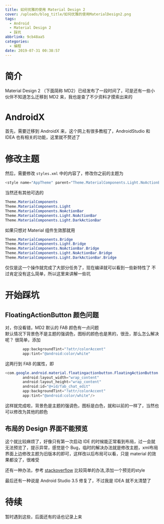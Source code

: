 ```yaml
---
title: 如何优雅的使用 Material Design 2
cover: /uploads/blog_title/如何优雅的使用MaterialDesign2.png
tags:
  - Android
  - Material Design 2
  - 踩坑
abbrlink: 9cb48aa5
categories:
  - 编程
date: 2019-07-31 00:38:57
---
```

# 简介

Material Design 2 （下面简称 MD2）已经发布了一段时间了，可是还有一些小伙伴不知道怎么迁移到 MD2 来，我也是查了不少资料才摸索出来的		

# AndroidX

首先，需要迁移到 AndroidX 来，这个网上有很多教程了，AndroidStudio 和 IDEA 也有相关的功能，这里就不赘述了		

# 修改主题

然后，需要修改 `styles.xml` 中的内容了，修改你之前的主题为

``` java
<style name="AppTheme" parent="Theme.MaterialComponents.Light.NoActionBar">"
```

当然还有其他可选的

``` java
Theme.MaterialComponents
Theme.MaterialComponents.Light
Theme.MaterialComponents.NoActionBar
Theme.MaterialComponents.Light.NoActionBar
Theme.MaterialComponents.Light.DarkActionBar
```

如果只想对 Material 组件生效那就用

``` java
Theme.MaterialComponents.Bridge
Theme.MaterialComponents.Light.Bridge
Theme.MaterialComponents.NoActionBar.Bridge
Theme.MaterialComponents.Light.NoActionBar.Bridge
Theme.MaterialComponents.Light.DarkActionBar.Bridge
```

仅仅是这一个操作就完成了大部分任务了，现在编译就可以看到一些新特性了
不过肯定没有这么简单，所以这里来讲解一些坑

# 开始踩坑

## FloatingActionButton 颜色问题

对，你没看错，MD2 默认的 FAB 颜色有一点问题		
默认情况下背景色不是主题的强调色，图标的颜色也是黑的，很丑，那么怎么解决呢？
很简单，添加

``` java
        app:backgroundTint="?attr/colorAccent"
        app:tint="@android:color/white"
```

这两行到 FAB 的属性，即

``` java
<com.google.android.material.floatingactionbutton.FloatingActionButton
		android:layout_width="wrap_content"
		android:layout_height="wrap_content"
		android:id="@+id/fab_chat_edit"
        app:backgroundTint="?attr/colorAccent"
        app:tint="@android:color/white"/>
```

这样就完成啦，背景色是主题的强调色，图标是白色，就和以前的一样了，当然也可以修改为其他的颜色

## 布局的 Design 界面不能预览

这个就比较麻烦了，好像只有第一次启动 IDE 的时候能正常看到布局，过一会就无法预览了，提示异常，感觉是个 Bug，临时的解决办法就是修改主题，xml布局界面上边修改主题为旧版本的即可，这样改以后布局可以看，只是 material 的效果都没了，很难受

还有一种办法，参考 [stackoverflow](https://stackoverflow.com/questions/55791884/cannot-render-materialbutton-with-android-material1-1-x) 比较简单的办法,添加一个预览的style

最后还有一种说是 Android Studio 3.5 修复了，不过我是 IDEA 就不太清楚了

# 待续

暂时遇到这些，后面还有的话也记录上来